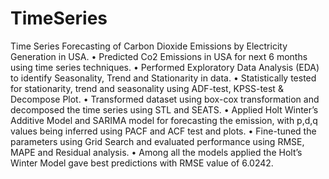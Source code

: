 # TimeSeries
Time Series Forecasting of Carbon Dioxide Emissions by Electricity Generation in USA.
•	Predicted Co2 Emissions in USA for next 6 months using time series techniques. 
•	Performed Exploratory Data Analysis (EDA) to identify Seasonality, Trend and Stationarity in data.
•	Statistically tested for stationarity, trend and seasonality using ADF-test, KPSS-test & Decompose Plot. 
•	Transformed dataset using box-cox transformation and decomposed the time series using STL and SEATS.
•	Applied Holt Winter’s Additive Model and SARIMA model for forecasting the emission, with p,d,q values being inferred using PACF and ACF test and plots.
•	Fine-tuned the parameters using Grid Search and evaluated performance using RMSE, MAPE and Residual analysis.
•	Among all the models applied the Holt’s Winter Model gave best predictions with RMSE value of 6.0242. 

